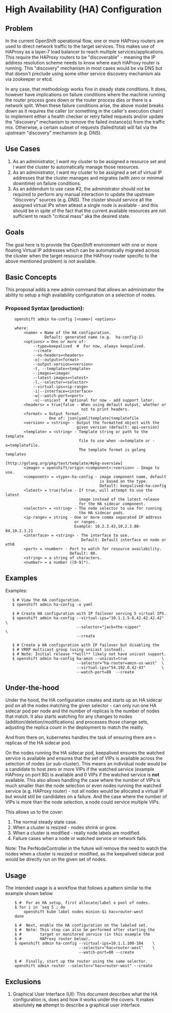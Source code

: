 # High Availability (HA) Configuration

## Problem
In the current OpenShift operational flow, one or more HAProxy routers are
used to direct network traffic to the target services. This makes use of
HAProxy as a layer-7 load balancer to reach multiple services/applications.
This require the HAProxy routers to be "discoverable" - meaning the IP
address resolution scheme needs to know where each HAProxy router is
running. This "discovery" mechanism in most cases would be via DNS but
that doesn't preclude using some other service discovery mechanism ala
via zookeeper or etcd.

In any case, that methodology works fine in steady state conditions.
It does, however have implications on failure conditions where the machine
running the router process goes down or the router process dies or there
is a network split. When these failure conditions arise, the above model
breaks down as it requires the caller (or something in the caller's
execution chain) to implement either a health checker or retry failed
requests and/or update the "discovery" mechanism to remove the failed
instance(s) from the traffic mix. Otherwise, a certain subset of requests
(failed/total) will fail via the upstream "discovery" mechanism (e.g. DNS).


## Use Cases
  1. As an administrator, I want my cluster to be assigned a resource set
     and I want the cluster to automatically manage those resources.
  2. As an administrator, I want my cluster to be assigned a set of virtual
     IP addresses that the cluster manages and migrates (with zero or
     minimal downtime) on failure conditions.
  3. As an addendum to use case #2, the administrator should not be
     required to perform any manual interaction to update the upstream
     "discovery" sources (e.g. DNS). The cluster should service all the
     assigned virtual IPs when atleast a single node is available - and
     this should be in spite of the fact that the current available
     resources are not sufficient to reach "critical mass" aka the
     desired state.


## Goals
The goal here is to provide the OpenShift environment with one or more
floating Virtual IP addresses which can be automatically migrated across
the cluster when the target resource (the HAProxy router specific to the
above mentioned problem) is not available.


## Basic Concepts
This proposal adds a new admin command that allows an administrator the
ability to setup a high availability configuration on a selection of nodes.

### Proposed Syntax (production):

        openshift admin ha-config [<name>] <options>

        where:
            <name> = Name of the HA configuration.
                     Default: generated name (e.g.  ha-config-1)
            <options> = One or more of:
                --type=keepalived  #  For now, always keepalived.
                --create
                --no-headers=<headers>
                -o|--output=<format>
                --output-version=<version>
                -t, --template=<template>
                --images=<image>
                --latest-images=<latest>
                -l,--selector=<selector>
                --virtual-ips=<ip-range>
                -i|--interface=<interface>
                -w|--watch-port=<port>
                -u|--unicast  # optional for now - add support later.
            <headers> = true|false - When using default output, whether or
                                     not to print headers.
            <format> = Output format.
                       One of: json|yaml|template|templatefile
            <version> = <string> - Output the formatted object with the
                                   given version (default: api-version)
            <template> = <string> - Template string or path to the template
                                    file to use when -o=template or -o=templatefile.
                                    The template format is golang templates
                                    [http://golang.org/pkg/text/template/#pkg-overview]
            <image> = openshift/origin-<component>:<version> - Image to use.
            <component> = <type>-ha-config - image component name, default
                                             is based on the type.
                                             Default: keepalived-ha-config
            <latest> = true|false - If true, will attempt to use the latest
                                    image instead of the latest release
                                    for the HA sidecar component.
            <selector> = <string> - The node selector to use for running
                                    the HA sidecar pods.
            <ip-range> = string - One or more comma separated IP address
                                  or ranges.
                                  Example: 10.2.3.42,10.2.3.80-84,10.2.3.21
            <interface> = <string> - The interface to use.
                                     Default: Default interface on node or eth0
            <port> = <number> - Port to watch for resource availability.
                                Default: 80.
            <string> = a string of characters.
            <number> = a number ([0-9]*).


## Examples
Examples:

       $ # View the HA configuration.
       $ openshift admin ha-config -o yaml

       $ # Create HA configuration with IP failover serving 5 virtual IPS.
       $ openshift admin ha-config --virtual-ips="10.1.1.5-8,42.42.42.42" \
                                   --selector="jack=the-vipper"           \
                                   --create

       $ # Create a HA configuration with IP failover but disabling the
       $ # VRRP multicast group (using unicast instead).
       $ # Note: Initial release **will** likely not have unicast support.
       $ openshift admin ha-config ha-amzn --unicast=true               \
                                   --selector="ha-router=amzn-us-west"  \
                                   --virtual-ips="54.192.0.42-43"       \
                                   --watch-port=80  --create


## Under-the-hood
Under the hood, the HA configuration creates and starts up an HA sidecar
pod on all the nodes matching the given selector - can only run one HA
sidecar pod per node and the number of replicas is the number of nodes
that match. It also starts watching for any changes to nodes
(addition/deletion/modifications) and processes those change sets,
adjusting the replica count in the deployment to match the reality.

And from there on, kubernetes handles the task of ensuring there are
```n``` replicas of the HA sidecar pod.

On the nodes running the HA sidecar pod, keepalived ensures the watched
service is available and ensures that the set of VIPs is available across
the selection of nodes (or sub-cluster). This means an individual node
would be a candidate to host zero or more VIPs if the watched service
(example HAProxy on port 80) is available and 0 VIPs if the watched service
is **not** available. This also allows handling the case where the number
of VIPs is much smaller than the node selection or even nodes running the
watched service (e.g. HAProxy router) - not all nodes would be allocated a
virtual IP but would still be candidates on a failure.
And the case where the number of VIPs is more than the node selection, a
node could service multiple VIPs.

This allows us to the cover:
  1. The normal steady state case.
  1. When a cluster is resized - nodes shrink or grow.
  1. When a cluster is modified - really node labels are modified.
  1. Failure cases when a node or watched service or network fails.

Note: The PerNodeController in the future will remove the need to watch
      the nodes when a cluster is resized or modified, as the keepalived
      sidecar pod would be directly run on the given set of nodes.


## Usage
The intended usage is a workflow that follows a pattern similar to the
example shown below.

        $ #  For an HA setup, first allocate/label a pool of nodes.
        $ for i in `seq 5`; do
            openshift kube label nodes minion-$i hac=router-west
        done

        $ #  Next, enable the HA configuration on the labeled set.
        $ #  Note: This step can also be performed after starting the
        $ #        target or monitored service (in this example the
        $ #        HAProxy router below).
        $ openshift admin ha-config --virtual-ips=10.1.1.100-104    \
                                    --selector="hac=router-west"    \
                                    --watch-port=80 --create

        $ #  Finally, start up the router using the same selector.
        openshift admin router --selector="hac=router-west" --create


## Exclusions
 1. Graphical User Interface (UI): This document describes what the HA
    configuration is, does and how it works under the covers. It makes
    absolutely **no** attempt to describe a graphical user interface.
